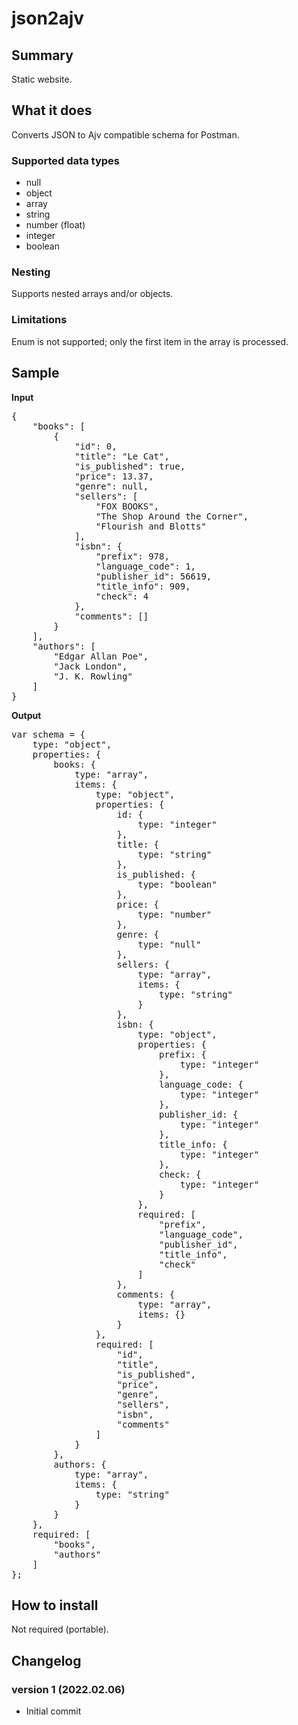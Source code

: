 # json2ajv

## Summary
Static website.

## What it does
Converts JSON to Ajv compatible schema for Postman.

### Supported data types
- null
- object
- array
- string
- number (float)
- integer
- boolean

### Nesting
Supports nested arrays and/or objects.

### Limitations
Enum is not supported; only the first item in the array is processed.

## Sample
**Input**
<pre>{
    "books": [
        {
            "id": 0,
            "title": "Le Cat",
            "is_published": true,
            "price": 13.37,
            "genre": null,
            "sellers": [
                "FOX BOOKS",
                "The Shop Around the Corner",
                "Flourish and Blotts"
            ],
            "isbn": {
                "prefix": 978,
                "language_code": 1,
                "publisher_id": 56619,
                "title_info": 909,
                "check": 4
            },
            "comments": []
        }
    ],
    "authors": [
        "Edgar Allan Poe",
        "Jack London",
        "J. K. Rowling"
    ]
}</pre>

**Output**
<pre>var schema = {
    type: "object",
    properties: {
        books: {
            type: "array",
            items: {
                type: "object",
                properties: {
                    id: {
                        type: "integer"
                    },
                    title: {
                        type: "string"
                    },
                    is_published: {
                        type: "boolean"
                    },
                    price: {
                        type: "number"
                    },
                    genre: {
                        type: "null"
                    },
                    sellers: {
                        type: "array",
                        items: {
                            type: "string"
                        }
                    },
                    isbn: {
                        type: "object",
                        properties: {
                            prefix: {
                                type: "integer"
                            },
                            language_code: {
                                type: "integer"
                            },
                            publisher_id: {
                                type: "integer"
                            },
                            title_info: {
                                type: "integer"
                            },
                            check: {
                                type: "integer"
                            }
                        },
                        required: [
                            "prefix",
                            "language_code",
                            "publisher_id",
                            "title_info",
                            "check"
                        ]
                    },
                    comments: {
                        type: "array",
                        items: {}
                    }
                },
                required: [
                    "id",
                    "title",
                    "is_published",
                    "price",
                    "genre",
                    "sellers",
                    "isbn",
                    "comments"
                ]
            }
        },
        authors: {
            type: "array",
            items: {
                type: "string"
            }
        }
    },
    required: [
        "books",
        "authors"
    ]
};</pre>

## How to install
Not required (portable).

## Changelog

### version 1 (2022.02.06)
- Initial commit
